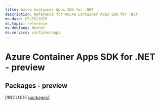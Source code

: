 ```yaml
---
title: Azure Container Apps SDK for .NET
description: Reference for Azure Container Apps SDK for .NET
ms.date: 05/29/2025
ms.topic: reference
ms.devlang: dotnet
ms.service: containerapps
---
```

# Azure Container Apps SDK for .NET - preview
## Packages - preview
[!INCLUDE [packages](container-apps-index.md)]